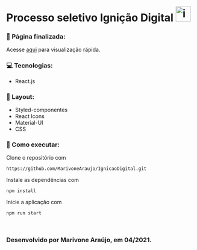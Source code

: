 # Processo seletivo Ignição Digital <a href="https://www.ignicaodigital.com.br/" target="_blank"> <img src="https://media-exp1.licdn.com/dms/image/C4E0BAQEreg0ZV1juRw/company-logo_200_200/0/1548156414071?e=2159024400&v=beta&t=kbO6T8o2miAMhr5dtqrGOEm8AtDs4CjIKbpIC-g9LQs" alt="ignicaoDigital" width="40" height="40"/> </a>

### 📃 Página finalizada:
Acesse [ aqui](https://marivone-araujo-id.surge.sh/) para visualização rápida.

### 💻 Tecnologias:
- React.js

### 🎨 Layout:
- Styled-componentes
- React Icons
- Material-UI
- CSS

### 🔨 Como executar:
Clone o repositório com
```
https://github.com/MarivoneAraujo/IgnicaoDigital.git
```
Instale as dependências com
```
npm install
```
Inicie a aplicação com
```
npm run start
```
<br/>

### Desenvolvido por Marivone Araújo, em 04/2021.
